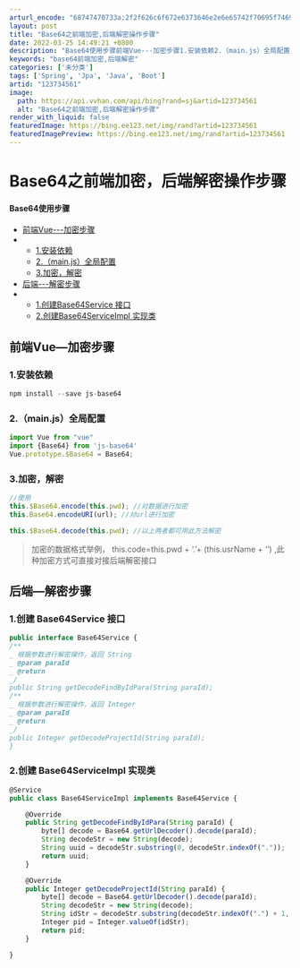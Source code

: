 ```yaml
---
arturl_encode: "68747470733a:2f2f626c6f672e6373646e2e6e65742f70695f74696765722f:61727469636c652f64657461696c732f313233373334353631"
layout: post
title: "Base64之前端加密,后端解密操作步骤"
date: 2022-03-25 14:49:21 +0800
description: "Base64使用步骤前端Vue---加密步骤1.安装依赖2.（main.js）全局配置3.加密，解密"
keywords: "base64前端加密,后端解密"
categories: ['未分类']
tags: ['Spring', 'Jpa', 'Java', 'Boot']
artid: "123734561"
image:
  path: https://api.vvhan.com/api/bing?rand=sj&artid=123734561
  alt: "Base64之前端加密,后端解密操作步骤"
render_with_liquid: false
featuredImage: https://bing.ee123.net/img/rand?artid=123734561
featuredImagePreview: https://bing.ee123.net/img/rand?artid=123734561
---
```


# Base64之前端加密，后端解密操作步骤

#### Base64使用步骤

* [前端Vue---加密步骤](#Vue_1)
* + [1.安装依赖](#1_2)
  + [2.（main.js）全局配置](#2mainjs_6)
  + [3.加密，解密](#3_12)
* [后端---解密步骤](#_21)
* + [1.创建Base64Service 接口](#1Base64Service__22)
  + [2.创建Base64ServiceImpl 实现类](#2Base64ServiceImpl__40)

## 前端Vue—加密步骤

### 1.安装依赖

```javascript
npm install --save js-base64

```

### 2.（main.js）全局配置

```javascript
import Vue from "vue"
import {Base64} from 'js-base64'
Vue.prototype.$Base64 = Base64;

```

### 3.加密，解密

```javascript
//使用
this.$Base64.encode(this.pwd); //对数据进行加密
this.Base64.encodeURI(url); //对url进行加密

this.$Base64.decode(this.pwd); //以上两者都可用此方法解密

```

> 加密的数据格式举例，
> this.code=this.pwd + ‘.’+ (this.usrName + ‘’)
> ,此种加密方式可直接对接后端解密接口

## 后端—解密步骤

### 1.创建 Base64Service 接口

```javascript
public interface Base64Service {
/**
_ 根据参数进行解密操作，返回 String
_ @param paraId
_ @return
_/
public String getDecodeFindByIdPara(String paraId);
/**
_ 根据参数进行解密操作，返回 Integer
_ @param paraId
_ @return
_/
public Integer getDecodeProjectId(String paraId);
}

```

### 2.创建 Base64ServiceImpl 实现类

```javascript
@Service
public class Base64ServiceImpl implements Base64Service {

    @Override
    public String getDecodeFindByIdPara(String paraId) {
    	byte[] decode = Base64.getUrlDecoder().decode(paraId);
    	String decodeStr = new String(decode);
    	String uuid = decodeStr.substring(0, decodeStr.indexOf("."));
    	return uuid;
    }

    @Override
    public Integer getDecodeProjectId(String paraId) {
    	byte[] decode = Base64.getUrlDecoder().decode(paraId);
    	String decodeStr = new String(decode);
    	String idStr = decodeStr.substring(decodeStr.indexOf(".") + 1, decodeStr.lastIndexOf("."));
    	Integer pid = Integer.valueOf(idStr);
    	return pid;
    }

}

```